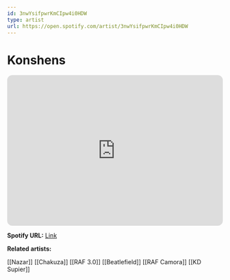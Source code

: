 ```yaml
---
id: 3nwYsifpwrKmCIpw4i0HDW
type: artist
url: https://open.spotify.com/artist/3nwYsifpwrKmCIpw4i0HDW
---
```

# Konshens

<iframe style="border-radius:12px" src="https://open.spotify.com/embed/artist/3nwYsifpwrKmCIpw4i0HDW" width="100%" height="352" frameBorder="0" allowfullscreen="" allow="autoplay; clipboard-write; encrypted-media; fullscreen; picture-in-picture" loading="lazy"></iframe>

**Spotify URL:** [Link](https://open.spotify.com/artist/3nwYsifpwrKmCIpw4i0HDW)

**Related artists:**

[[Nazar]]
[[Chakuza]]
[[RAF 3.0]]
[[Beatlefield]]
[[RAF Camora]]
[[KD Supier]]
